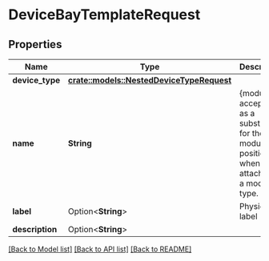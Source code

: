 # DeviceBayTemplateRequest

## Properties

Name | Type | Description | Notes
------------ | ------------- | ------------- | -------------
**device_type** | [**crate::models::NestedDeviceTypeRequest**](NestedDeviceTypeRequest.md) |  | 
**name** | **String** | {module} is accepted as a substitution for the module bay position when attached to a module type. | 
**label** | Option<**String**> | Physical label | [optional]
**description** | Option<**String**> |  | [optional]

[[Back to Model list]](../README.md#documentation-for-models) [[Back to API list]](../README.md#documentation-for-api-endpoints) [[Back to README]](../README.md)


